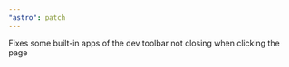 ```yaml
---
"astro": patch
---
```


Fixes some built-in apps of the dev toolbar not closing when clicking the page
